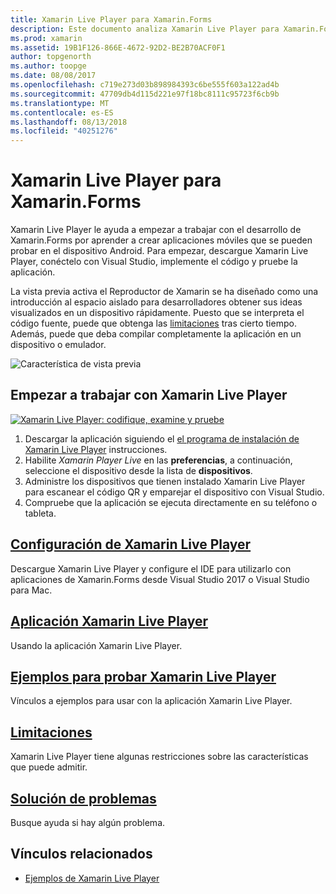 ```yaml
---
title: Xamarin Live Player para Xamarin.Forms
description: Este documento analiza Xamarin Live Player para Xamarin.Forms, que describe la instalación, la aplicación Xamarin Live Player, ejemplos de uso con Xamarin Live Player, limitaciones y solución de problemas.
ms.prod: xamarin
ms.assetid: 19B1F126-866E-4672-92D2-BE2B70ACF0F1
author: topgenorth
ms.author: toopge
ms.date: 08/08/2017
ms.openlocfilehash: c719e273d03b898984393c6be555f603a122ad4b
ms.sourcegitcommit: 47709db4d115d221e97f18bc8111c95723f6cb9b
ms.translationtype: MT
ms.contentlocale: es-ES
ms.lasthandoff: 08/13/2018
ms.locfileid: "40251276"
---
```

# <a name="xamarin-live-player-for-xamarinforms"></a>Xamarin Live Player para Xamarin.Forms

Xamarin Live Player le ayuda a empezar a trabajar con el desarrollo de Xamarin.Forms por aprender a crear aplicaciones móviles que se pueden probar en el dispositivo Android. Para empezar, descargue Xamarin Live Player, conéctelo con Visual Studio, implemente el código y pruebe la aplicación.

La vista previa activa el Reproductor de Xamarin se ha diseñado como una introducción al espacio aislado para desarrolladores obtener sus ideas visualizados en un dispositivo rápidamente. Puesto que se interpreta el código fuente, puede que obtenga las [limitaciones](limitations.md) tras cierto tiempo. Además, puede que deba compilar completamente la aplicación en un dispositivo o emulador.

![Característica de vista previa](~/media/shared/preview.png)

## <a name="get-started-with-xamarin-live-player"></a>Empezar a trabajar con Xamarin Live Player

[![Xamarin Live Player: codifique, examine y pruebe](images/xamarin-live.png)](images/xamarin-live-sml.png#lightbox)

1. Descargar la aplicación siguiendo el [el programa de instalación de Xamarin Live Player](install.md) instrucciones.
2. Habilite *Xamarin Player Live* en las **preferencias**, a continuación, seleccione el dispositivo desde la lista de **dispositivos**.
3. Administre los dispositivos que tienen instalado Xamarin Live Player para escanear el código QR y emparejar el dispositivo con Visual Studio.
4. Compruebe que la aplicación se ejecuta directamente en su teléfono o tableta.

## <a name="xamarin-live-player-setupinstallmd"></a>[Configuración de Xamarin Live Player](install.md)

Descargue Xamarin Live Player y configure el IDE para utilizarlo con aplicaciones de Xamarin.Forms desde Visual Studio 2017 o Visual Studio para Mac. 

## <a name="xamarin-live-player-appplayermd"></a>[Aplicación Xamarin Live Player](player.md)

Usando la aplicación Xamarin Live Player.

## <a name="samples-to-try-with-xamarin-live-playersamplesmd"></a>[Ejemplos para probar Xamarin Live Player](samples.md)

Vínculos a ejemplos para usar con la aplicación Xamarin Live Player.

## <a name="limitationslimitationsmd"></a>[Limitaciones](limitations.md)

Xamarin Live Player tiene algunas restricciones sobre las características que puede admitir.

## <a name="troubleshootingtroubleshootingmd"></a>[Solución de problemas](troubleshooting.md)

Busque ayuda si hay algún problema.

## <a name="related-links"></a>Vínculos relacionados

- [Ejemplos de Xamarin Live Player](https://developer.xamarin.com/samples/xamarin-live-player/all/)
